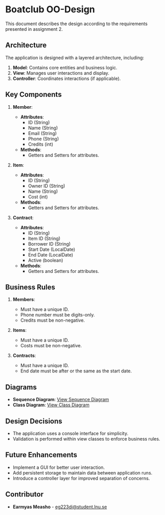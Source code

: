 # Boatclub OO-Design
This document describes the design according to the requirements presented in assignment 2.

## Architecture

The application is designed with a layered architecture, including:

1. **Model**: Contains core entities and business logic.
2. **View**: Manages user interactions and display.
3. **Controller**: Coordinates interactions (if applicable).

## Key Components

1. **Member**:
   - **Attributes**:
     - ID (String)
     - Name (String)
     - Email (String)
     - Phone (String)
     - Credits (int)
   - **Methods**:
     - Getters and Setters for attributes.

2. **Item**:
   - **Attributes**:
     - ID (String)
     - Owner ID (String)
     - Name (String)
     - Cost (int)
   - **Methods**:
     - Getters and Setters for attributes.

3. **Contract**:
   - **Attributes**:
     - ID (String)
     - Item ID (String)
     - Borrower ID (String)
     - Start Date (LocalDate)
     - End Date (LocalDate)
     - Active (boolean)
   - **Methods**:
     - Getters and Setters for attributes.

## Business Rules

1. **Members**:
   - Must have a unique ID.
   - Phone number must be digits-only.
   - Credits must be non-negative.

2. **Items**:
   - Must have a unique ID.
   - Costs must be non-negative.

3. **Contracts**:
   - Must have a unique ID.
   - End date must be after or the same as the start date.

## Diagrams

- **Sequence Diagram**: [View Sequence Diagram](https://gitlab.lnu.se/1dv607/student/eg223di/a2/-/blob/main/img/sequeence%20diagram.png?ref_type=heads)
- **Class Diagram**: [View Class Diagram](https://gitlab.lnu.se/1dv607/student/eg223di/a2/-/blob/main/img/uml_a2.drawio.png?ref_type=heads)

## Design Decisions

- The application uses a console interface for simplicity.
- Validation is performed within view classes to enforce business rules.

## Future Enhancements

- Implement a GUI for better user interaction.
- Add persistent storage to maintain data between application runs.
- Introduce a controller layer for improved separation of concerns.

## Contributor

- **Earmyas Measho** - [eg223di@student.lnu.se](mailto:eg223di@student.lnu.se)

